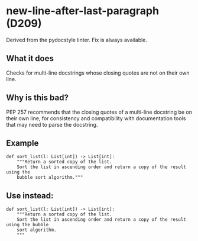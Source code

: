 # new-line-after-last-paragraph (D209)
Derived from the pydocstyle linter.
Fix is always available.
## What it does
Checks for multi-line docstrings whose closing quotes are not on their
own line.
## Why is this bad?
PEP 257 recommends that the closing quotes of a multi-line docstring be
on their own line, for consistency and compatibility with documentation
tools that may need to parse the docstring.
## Example
```
def sort_list(l: List[int]) -> List[int]:
    """Return a sorted copy of the list.
    Sort the list in ascending order and return a copy of the result using the
    bubble sort algorithm."""
```
## Use instead:
```
def sort_list(l: List[int]) -> List[int]:
    """Return a sorted copy of the list.
    Sort the list in ascending order and return a copy of the result using the bubble
    sort algorithm.
    """
```